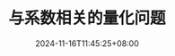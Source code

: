 ---
title: "与系数相关的量化问题"
date: 2024-11-16T11:45:25+08:00
description: 关于线性回归的概念
menu:
  sidebar:
    name: 系数
    identifier: lr-quant-coefficients
    parent: lr-quant
    weight: 205
hero: /images/sky.jpg
tags:
- Linear Model
- Linear Regression
- Quant
categories:
- Basic
---